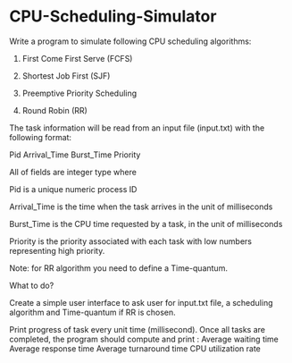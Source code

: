 # CPU-Scheduling-Simulator

Write a program to simulate following CPU scheduling algorithms:

1) First Come First Serve (FCFS)

2) Shortest Job First (SJF)

3) Preemptive Priority Scheduling

4) Round Robin (RR)

The task information will be read from an input file (input.txt) with the following format:

Pid Arrival_Time Burst_Time Priority

All of fields are integer type where

Pid is a unique numeric process ID

Arrival_Time is the time when the task arrives in the unit of milliseconds

Burst_Time is the CPU time requested by a task, in the unit of milliseconds

Priority is the priority associated with each task with low numbers representing high priority.

Note: for RR algorithm you need to define a Time-quantum.

What to do?

Create a simple user interface to ask user for input.txt file, a scheduling algorithm and Time-quantum if RR is chosen.

Print progress of task every unit time (millisecond).
Once all tasks are completed, the program should compute and print :
Average waiting time
Average response time
Average turnaround time
CPU utilization rate
